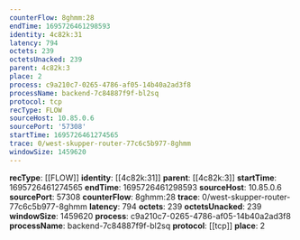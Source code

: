 ```yaml
---
counterFlow: 8ghmm:28
endTime: 1695726461298593
identity: 4c82k:31
latency: 794
octets: 239
octetsUnacked: 239
parent: 4c82k:3
place: 2
process: c9a210c7-0265-4786-af05-14b40a2ad3f8
processName: backend-7c84887f9f-bl2sq
protocol: tcp
recType: FLOW
sourceHost: 10.85.0.6
sourcePort: '57308'
startTime: 1695726461274565
trace: 0/west-skupper-router-77c6c5b977-8ghmm
windowSize: 1459620
---
```

**recType**: [[FLOW]]
**identity**: [[4c82k:31]]
**parent**: [[4c82k:3]]
**startTime**: 1695726461274565
**endTime**: 1695726461298593
**sourceHost**: 10.85.0.6
**sourcePort**: 57308
**counterFlow**: 8ghmm:28
**trace**: 0/west-skupper-router-77c6c5b977-8ghmm
**latency**: 794
**octets**: 239
**octetsUnacked**: 239
**windowSize**: 1459620
**process**: c9a210c7-0265-4786-af05-14b40a2ad3f8
**processName**: backend-7c84887f9f-bl2sq
**protocol**: [[tcp]]
**place**: 2